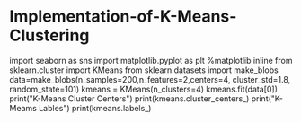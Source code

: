 # Implementation-of-K-Means-Clustering
import seaborn as sns
import matplotlib.pyplot as plt
%matplotlib inline
from sklearn.cluster import KMeans
from sklearn.datasets import make_blobs 
data=make_blobs(n_samples=200,n_features=2,centers=4,
cluster_std=1.8, random_state=101)
kmeans = KMeans(n_clusters=4) 
kmeans.fit(data[0])
print("K-Means Cluster Centers") 
print(kmeans.cluster_centers_)
print("K-Meams Lables") 
print(kmeans.labels_)
